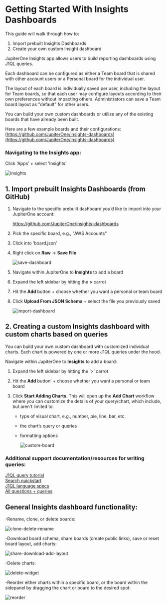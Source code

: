# Getting Started With Insights Dashboards

This guide will walk through how to:

1. Import prebuilt Insights Dashboards
1. Create your own custom Insight dashboard

JupiterOne Insights app allows users to build reporting dashboards using J1QL
queries.

Each dashboard can be configured as either a Team board that is shared with
other account users or a Personal board for the individual user. 

The layout of each board is individually saved per user, including the layout
for Team boards, so that each user may configure layouts according to their own
preferences without impacting others. Administrators can save a Team board
layout as "default" for other users.

You can build your own custom dashboards or utilize any of the existing boards
that have already been built.

Here are a few example boards and their configurations:
[https://github.com/JupiterOne/insights-dashboards](https://github.com/JupiterOne/insights-dashboards)

### Navigating to the Insights app:

Click ‘Apps’ + select ’Insights’

![insights](../assets/insights.png)

## 1. Import prebuilt Insights Dashboards (from GitHub)

1. Navigate to the specific prebuilt dashboard you’d like to import into your
   JupiterOne account:

   <https://github.com/JupiterOne/insights-dashboards>

1. Pick the specific board, e.g., "AWS Accounts"

1. Click into ‘board.json’

1. Right click on **Raw** -> **Save File**

   ![save-dashboard](../assets/save-dashboard.gif)

1. Navigate within JupiterOne to **Insights** to add a board

1. Expand the left sidebar by hitting the **>** carrot 

1. Hit the **Add** button + choose whether you want a personal or team board

1. Click **Upload From JSON Schema** + select the file you previously saved

   ![import-dashboard](../assets/import-dashboard.gif)

## 2. Creating a custom Insights dashboard with custom charts based on queries

You can build your own custom dashboard with customized individual charts. Each
chart is powered by one or more J1QL queries under the hood.

Navigate within JupiterOne to **Insights** to add a board:

1. Expand the left sidebar by hitting the ‘>’ carrot 

1. Hit the **Add** button’ + choose whether you want a personal or team board

1. Click **Start Adding Charts**. This will open up the **Add Chart** workflow where
   you can customize the details of your query/chart, which include, but aren't
   limited to:
   
   - type of visual chart, e.g., number, pie, line, bar, etc.
   - the chart’s query or queries
   - formatting options 
   
     ![custom-board](../assets/custom-board.gif)

### Additional support documentation/resources for writing queries:

[J1QL query tutorial](https://support.jupiterone.io/hc/en-us/articles/360022720434-4-9-J1QL-Query-Tutorial)\
[Search quickstart](https://support.jupiterone.io/hc/en-us/articles/360022705414-2-9-Search-Quickstart)\
[J1QL language specs](https://support.jupiterone.io/hc/en-us/articles/360022722014-J1QL-Language-Specs)\
[All questions + queries](https://ask.us.jupiterone.io/filter?tagFilter=all)

## General Insights dashboard functionality: 

-Rename, clone, or delete boards:

  ![clone-delete-rename](../assets/clone-delete-rename.png)

-Download board schema, share boards (create public links), save or reset board
layout, add charts:

  ![share-download-add-layout](../assets/share-download-add-layout.png)

-Delete charts:

  ![delete-widget](../assets/delete-widget.png)

-Reorder either charts within a specific board, or the board within the
sidepanel by dragging the chart or board to the desired spot:

  ![reorder](../assets/reorder.gif)

